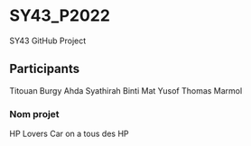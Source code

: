 # SY43_P2022
SY43 GitHub Project

## Participants
Titouan Burgy
Ahda Syathirah Binti Mat Yusof
Thomas Marmol


### Nom projet
HP Lovers
Car on a tous des HP
